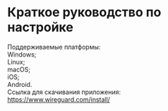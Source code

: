 # Краткое руководство по настройке
Поддерживаемые платформы:<br>Windows;<br>Linux;<br>macOS;<br>iOS;<br>Android.<br>
Ссылка для скачивания приложения:<br>
https://www.wireguard.com/install/
# 
